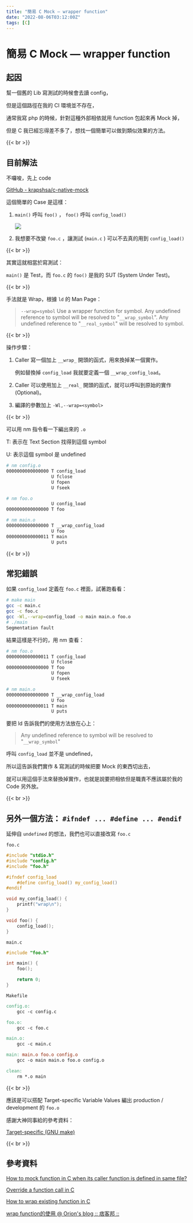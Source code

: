 ```yaml
---
title: "簡易 C Mock — wrapper function"
date: "2022-08-06T03:12:00Z"
tags: [C]
---
```


# 簡易 C Mock — wrapper function

## 起因

幫一個舊的 Lib 寫測試的時候會去讀 config，

但是這個路徑在我的 CI 環境並不存在，

通常我寫 php 的時候，針對這種外部相依就用 function 包起來再 Mock 掉，

但是 C 我已經忘得差不多了，想找一個簡單可以做到類似效果的方法。

{{< br >}}

## 目前解法

不囉唆，先上 code

[GitHub - krapshsa/c-native-mock](https://github.com/krapshsa/c-native-mock)

這個簡單的 Case 是這樣：

1. `main()` 呼叫 `foo()` ， `foo()` 呼叫 `config_load()`

    ![](c-mock-9adcb40d-b2d3-4874-9829-170784e9f812.png)
2. 我想要不改變 `foo.c` ，讓測試 (`main.c` ) 可以不去真的用到 `config_load()` 

{{< br >}}

其實這就相當於寫測試：

 `main()` 是 Test，而 `foo.c` 的 `foo()` 是我的 SUT (System Under Test)。

{{< br >}}

手法就是 Wrap，根據 `ld` 的 Man Page：

> `--wrap=symbol`
>        Use a wrapper function for symbol.  Any undefined reference to symbol will be resolved to "`__wrap_symbol`".  Any undefined reference to "`__real_symbol`" will be resolved to symbol.

{{< br >}}

操作步驟：

1. Caller 寫一個加上 `__wrap_` 開頭的函式，用來換掉某一個實作。

    例如替換掉 `config_load` 我就要定義一個 `__wrap_config_load`。

2. Caller 可以使用加上 `__real_` 開頭的函式，就可以呼叫到原始的實作 (Optional)。
3. 編譯的參數加上 `-Wl,--wrap=<symbol>`

{{< br >}}

可以用 nm 指令看一下編出來的 `.o`

T:  表示在 Text Section 找得到這個 symbol

U: 表示這個 symbol 是 undefined

```Bash
# nm config.o
0000000000000000 T config_load
                 U fclose
                 U fopen
                 U fseek
```

```Bash
# nm foo.o
                 U config_load
0000000000000000 T foo
```

```Bash
# nm main.o
0000000000000000 T __wrap_config_load
                 U foo
0000000000000011 T main
                 U puts
```

{{< br >}}

## 常犯錯誤

如果 `config_load` 定義在 `foo.c` 裡面，試著跑看看：

```Bash
# make main
gcc -c main.c
gcc -c foo.c
gcc -Wl,--wrap=config_load -o main main.o foo.o
# ./main
Segmentation fault
```

結果這樣是不行的，用 nm 查看：

```Bash
# nm foo.o
0000000000000011 T config_load
                 U fclose
0000000000000000 T foo
                 U fopen
                 U fseek
```

```Bash
# nm main.o
0000000000000000 T __wrap_config_load
                 U foo
0000000000000011 T main
                 U puts
```

要把 ld 告訴我們的使用方法放在心上：

> Any undefined reference to symbol will be resolved to "`__wrap_symbol`"

呼叫 `config_load` 並不是 undefined，

所以這告訴我們實作 & 寫測試的時候把要 Mock 的東西切出去，

就可以用這個手法來替換掉實作，也就是說要把相依但是職責不應該屬於我的 Code 另外放。

{{< br >}}

## 另外一個方法： `#ifndef ... #define ... #endif`

延伸自 `undefined` 的想法，我們也可以直接改寫 `foo.c` 

`foo.c` 

```C
#include "stdio.h"
#include "config.h"
#include "foo.h"

#ifndef config_load
    #define config_load() my_config_load()
#endif

void my_config_load() {
    printf("wrap\n");
}

void foo() {
    config_load();
}
```

`main.c`

```C
#include "foo.h"

int main() {
    foo();

    return 0;
}
```

`Makefile`

```Makefile
config.o:
	gcc -c config.c

foo.o:
	gcc -c foo.c

main.o:
	gcc -c main.c

main: main.o foo.o config.o
	gcc -o main main.o foo.o config.o

clean:
	rm *.o main
```

{{< br >}}

應該是可以搭配 Target-specific Variable Values 編出 production / development 的 `foo.o`

感謝大神同事給的參考資料：

[Target-specific (GNU make)](https://www.gnu.org/software/make/manual/html_node/Target_002dspecific.html)

{{< br >}}

## 參考資料

[How to mock function in C when its caller function is defined in same file?](https://stackoverflow.com/questions/31156327/how-to-mock-function-in-c-when-its-caller-function-is-defined-in-same-file)

[Override a function call in C](https://stackoverflow.com/questions/617554/override-a-function-call-in-c)

[How to wrap existing function in C](https://stackoverflow.com/questions/43183060/how-to-wrap-existing-function-in-c)

[wrap function的使用 @ Orion's blog :: 痞客邦 ::](https://orionlin.pixnet.net/blog/post/96013596-wrap-function%E7%9A%84%E4%BD%BF%E7%94%A8)